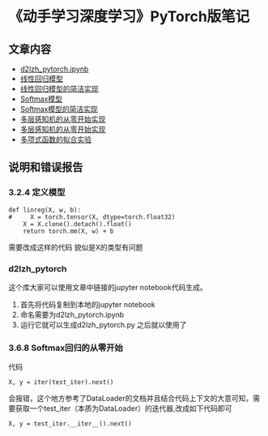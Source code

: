# 《动手学习深度学习》PyTorch版笔记

## 文章内容
- [d2lzh_pytorch.ipynb](https://kolibreath.github.io/learning-pytorch/d2lzh_pytorch.html)
- [线性回归模型](https://kolibreath.github.io/learning-pytorch/线性回归模型.html)
- [线性回归模型的简洁实现](https://kolibreath.github.io/learning-pytorch/线性回归模型的简洁实现.html)
- [Softmax模型](https://kolibreath.github.io/learning-pytorch/softmax模型.html)
- [Softmax模型的简洁实现](https://kolibreath.github.io/learning-pytorch/Softmax的简洁实现.html)
- [多层感知机的从零开始实现](https://kolibreath.github.io/learning-pytorch/多层感知机的从零开始实现.html)
- [多层感知机的从零开始实现](https://kolibreath.github.io/learning-pytorch/多层感知机的简洁实现.html)
- [多项式函数的拟合实验](https://kolibreath.github.io/learning-pytorch/多项式函数的拟合实验.html)

## 说明和错误报告

### 3.2.4 定义模型
```
def linreg(X, w, b):
#     X = torch.tensor(X, dtype=torch.float32)
    X = X.clone().detach().float()
    return torch.mm(X, w) + b
```
需要改成这样的代码 貌似是X的类型有问题

### d2lzh_pytorch
这个库大家可以使用文章中链接的jupyter notebook代码生成。
1. 首先将代码复制到本地的jupyter notebook
2. 命名需要为d2lzh_pytorch.ipynb
3. 运行它就可以生成d2lzh_pytorch.py 之后就以使用了

### 3.6.8 Softmax回归的从零开始
代码
````
X, y = iter(test_iter).next()
````
会报错，这个地方参考了DataLoader的文档并且结合代码上下文的大意可知，需要获取一个test_iter（本质为DataLoader）的迭代器,改成如下代码即可
````
X, y = test_iter.__iter__().next()
````
